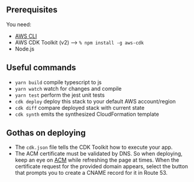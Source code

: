 ## Prerequisites

You need:

- [AWS CLI](https://docs.aws.amazon.com/cli/latest/userguide/getting-started-install.html)
- AWS CDK Toolkit (v2) --> `% npm install -g aws-cdk`
- Node.js

## Useful commands

- `yarn build` compile typescript to js
- `yarn watch` watch for changes and compile
- `yarn test` perform the jest unit tests
- `cdk deploy` deploy this stack to your default AWS account/region
- `cdk diff` compare deployed stack with current state
- `cdk synth` emits the synthesized CloudFormation template

## Gothas on deploying

- The `cdk.json` file tells the CDK Toolkit how to execute your app.
- The ACM certificate must be validated by DNS. So when deploying, keep an eye on [ACM](https://console.aws.amazon.com/acm/home?region=us-east-1) while refreshing the page at times. When the certificate request for the provided domain appears, select the button that prompts you to create a CNAME record for it in Route 53.
